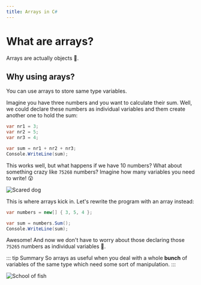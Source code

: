 ```yaml
---
title: Arrays in C#
---
```


# What are arrays?
Arrays are actually objects :thinking:.


## Why using arays?
You can use arrays to store same type variables.

Imagine you have three numbers and you want to calculate their sum. Well, we could declare these numbers as individual variables and them create another one to hold the sum:

``` csharp
var nr1 = 3;
var nr2 = 5;
var nr3 = 4;

var sum = nr1 + nr2 + nr3;
Console.WriteLine(sum);
```

This works well, but what happens if we have 10 numbers? What about something crazy like `75268` numbers?
Imagine how many variables you need to write! :astonished:

![Scared dog](https://media.giphy.com/media/51Uiuy5QBZNkoF3b2Z/giphy-downsized-large.gif)

This is where arrays kick in. Let's rewrite the program with an array instead:

``` csharp
var numbers = new[] { 3, 5, 4 };

var sum = numbers.Sum();
Console.WriteLine(sum);
```

Awesome! And now we don't have to worry about those declaring those `75265` numbers as individual variables :hugs:.

::: tip Summary
So arrays as useful when you deal with a whole **bunch** of variables of the same type which need some sort of manipulation.
:::

![School of fish](https://media.giphy.com/media/d2ZdCm8GkXzAVNXq/giphy.gif)

